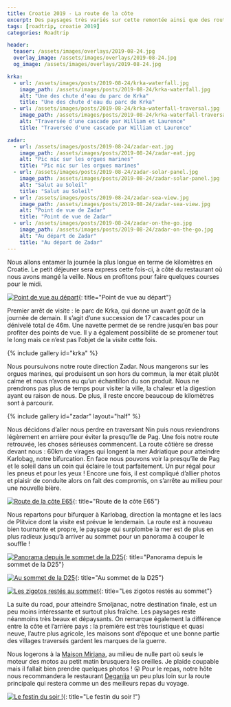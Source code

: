 ```yaml
---
title: Croatie 2019 - La route de la côte
excerpt: Des paysages très variés sur cette remontée ainsi que des routes mémorables !
tags: [roadtrip, croatie 2019]
categories: Roadtrip

header:
  teaser: /assets/images/overlays/2019-08-24.jpg
  overlay_image: /assets/images/overlays/2019-08-24.jpg
  og_image: /assets/images/overlays/2019-08-24.jpg

krka:
  - url: /assets/images/posts/2019-08-24/krka-waterfall.jpg
    image_path: /assets/images/posts/2019-08-24/krka-waterfall.jpg
    alt: "Une des chute d'eau du parc de Krka"
    title: "Une des chute d'eau du parc de Krka"
  - url: /assets/images/posts/2019-08-24/krka-waterfall-traversal.jpg
    image_path: /assets/images/posts/2019-08-24/krka-waterfall-traversal.jpg
    alt: "Traversée d'une cascade par William et Laurence"
    title: "Traversée d'une cascade par William et Laurence"

zadar:
  - url: /assets/images/posts/2019-08-24/zadar-eat.jpg
    image_path: /assets/images/posts/2019-08-24/zadar-eat.jpg
    alt: "Pic nic sur les orgues marines"
    title: "Pic nic sur les orgues marines"
  - url: /assets/images/posts/2019-08-24/zadar-solar-panel.jpg
    image_path: /assets/images/posts/2019-08-24/zadar-solar-panel.jpg
    alt: "Salut au Soleil"
    title: "Salut au Soleil"
  - url: /assets/images/posts/2019-08-24/zadar-sea-view.jpg
    image_path: /assets/images/posts/2019-08-24/zadar-sea-view.jpg
    alt: "Point de vue de Zadar"
    title: "Point de vue de Zadar"
  - url: /assets/images/posts/2019-08-24/zadar-on-the-go.jpg
    image_path: /assets/images/posts/2019-08-24/zadar-on-the-go.jpg
    alt: "Au départ de Zadar"
    title: "Au départ de Zadar"
---
```


Nous allons entamer la journée la plus longue en terme de kilomètres en Croatie. Le petit déjeuner sera express cette
fois-ci, à côté du restaurant où nous avons mangé la veille. Nous en profitons pour faire quelques courses pour le midi.

[![Point de vue au départ](/assets/images/posts/2019-08-24/start.jpg)](/assets/images/posts/2019-08-24/start.jpg){: title="Point de vue au départ"}

Premier arrêt de visite : le parc de Krka, qui donne un avant goût de la journée de demain. Il s’agit d’une succession
de 17 cascades pour un dénivelé total de 46m. Une navette permet de se rendre jusqu’en bas pour profiter des points de
vue. Il y a également possibilité de se promener tout le long mais ce n’est pas l’objet de la visite cette fois.

{% include gallery id="krka" %}

Nous poursuivons notre route direction Zadar. Nous mangerons sur les orgues marines, qui produisent un son hors du
commun, la mer était plutôt calme et nous n’avons eu qu’un échantillon du son produit. Nous ne prendrons pas plus de
temps pour visiter la ville, la chaleur et la digestion ayant eu raison de nous. De plus, il reste encore beaucoup de
kilomètres sont à parcourir.

{% include gallery id="zadar" layout="half" %}

Nous décidons d’aller nous perdre en traversant Nin puis nous reviendrons légèrement en arrière pour éviter la
presqu’île de Pag.
Une fois notre route retrouvée, les choses sérieuses commencent. La route côtière se dresse devant nous : 60km de
virages qui longent la mer Adriatique pour atteindre Karlobag, notre bifurcation. En face nous pouvons voir la presqu’île
de Pag et le soleil dans un coin qui éclaire le tout parfaitement. Un pur régal pour les pneus et pour les yeux ! Encore
une fois, il est compliqué d’allier photos et plaisir de conduite alors on fait des compromis, on s’arrête au milieu
pour une nouvelle bière.

[![Route de la côte E65](/assets/images/posts/2019-08-24/road-to-karlobag.jpg)](/assets/images/posts/2019-08-24/road-to-karlobag.jpg){: title="Route de la côte E65"}

Nous repartons pour bifurquer à Karlobag, direction la montagne et les lacs de Plitvice dont la visite est prévue le
lendemain. La route est à nouveau bien tournante et propre, le paysage qui surplombe la mer est de plus en plus radieux
jusqu’à arriver au sommet pour un panorama à couper le souffle !

[![Panorama depuis le sommet de la D25](/assets/images/posts/2019-08-24/panoramic-view.jpg)](/assets/images/posts/2019-08-24/panoramic-view.jpg){: title="Panorama depuis le sommet de la D25"}

[![Au sommet de la D25](/assets/images/posts/2019-08-24/on-top-d25.jpg)](/assets/images/posts/2019-08-24/on-top-d25.jpg){: title="Au sommet de la D25"}

[![Les zigotos restés au sommet](/assets/images/posts/2019-08-24/top-of-d25.jpg)](/assets/images/posts/2019-08-24/top-of-d25.jpg){: title="Les zigotos restés au sommet"}

La suite du road, pour atteindre Smoljanac, notre destination finale, est un peu moins intéressante et surtout plus
fraîche. Les paysages reste néanmoins très beaux et dépaysants. On remarque également la différence entre la côte et
l’arrière pays : la première est très touristique et quasi neuve, l’autre plus agricole, les maisons sont d’époque et
une bonne partie des villages traversés gardent les marques de la guerre.

Nous logerons à la [Maison Mirjana](https://goo.gl/maps/Zw1WWXoL3PnNv6VA7), au milieu de nulle part où seuls le moteur
des motos au petit matin brusquera les oreilles. Je plaide coupable mais il fallait bien prendre quelques photos ! &#128539; <!-- :stuck_out_tongue: -->
Pour le repas, notre hôte nous recommandera le restaurant [Deganija](https://goo.gl/maps/eLz7oSJSPDpBm6Ed7) un peu plus
loin sur la route principale qui restera comme un des meilleurs repas du voyage.

[![Le festin du soir !](/assets/images/posts/2019-08-24/evening.jpg)](/assets/images/posts/2019-08-24/evening.jpg){: title="Le festin du soir !"}
